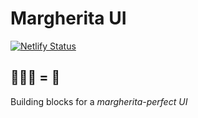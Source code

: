# Margherita UI

[![Netlify Status](https://api.netlify.com/api/v1/badges/19dbeb56-3ffc-4e31-87ac-bbf1964dd911/deploy-status)](https://app.netlify.com/sites/margherita-ui/deploys)

## 🍅🧀🌱 = 🍕
Building blocks for a _margherita-perfect UI_
